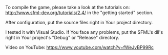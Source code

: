 To compile the game, please take a look at the tutorials on:
http://www.sfml-dev.org/tutorials/2.4/
in the "getting started" section.

After configuration, put the source files right in Your project directory.

I tested it with Visual Studio. If You face any problems, put the SFML's dll's right in Your project's "Debug" or "Release" directory.

Video on YouTube:
https://www.youtube.com/watch?v=fWeJvBP99Rc